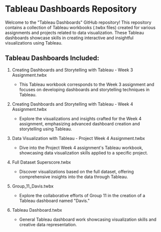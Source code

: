 Tableau Dashboards Repository
=============================

Welcome to the "Tableau Dashboards" GitHub repository! This repository contains a collection of Tableau workbooks (.twbx files) created for various assignments and projects related to data visualization. These Tableau dashboards showcase skills in creating interactive and insightful visualizations using Tableau.

Tableau Dashboards Included:
----------------------------

1.  Creating Dashboards and Storytelling with Tableau - Week 3 Assignment.twbx 

    -   This Tableau workbook corresponds to the Week 3 assignment and focuses on developing dashboards and storytelling techniques in Tableau.
2.  Creating Dashboards and Storytelling with Tableau - Week 4 Assignment.twbx

    -   Explore the visualizations and insights crafted for the Week 4 assignment, emphasizing advanced dashboard creation and storytelling using Tableau.
3.  Data Visualization with Tableau - Project Week 4 Assignment.twbx

    -   Dive into the Project Week 4 assignment's Tableau workbook, showcasing data visualization skills applied to a specific project.
4.  Full Dataset Superscore.twbx

    -   Discover visualizations based on the full dataset, offering comprehensive insights into the data through Tableau.
5.  Group_11_Davis.twbx

    -   Explore the collaborative efforts of Group 11 in the creation of a Tableau dashboard named "Davis."
6.  Tableau Dashboard.twbx

    -   General Tableau dashboard work showcasing visualization skills and creative data representation.
